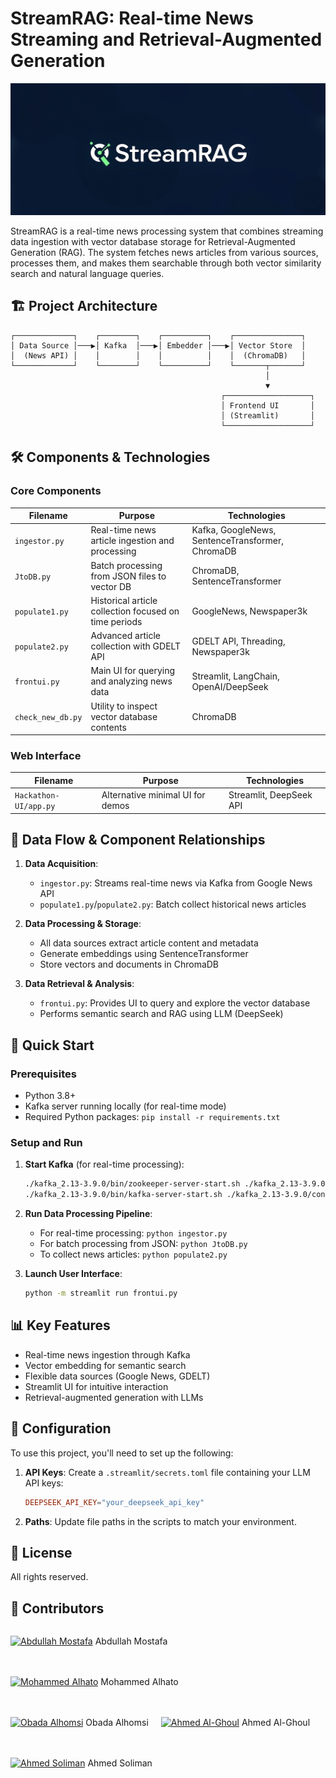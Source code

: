 # StreamRAG: Real-time News Streaming and Retrieval-Augmented Generation

<p align="center">
  <img src="streamrag.png" alt="StreamRAG Logo" width="600">
</p>

StreamRAG is a real-time news processing system that combines streaming data ingestion with vector database storage for Retrieval-Augmented Generation (RAG). The system fetches news articles from various sources, processes them, and makes them searchable through both vector similarity search and natural language queries.

## 🏗️ Project Architecture

```
┌─────────────┐    ┌────────┐    ┌──────────┐    ┌───────────────┐
│ Data Source │───▶│ Kafka  │───▶│ Embedder │───▶│ Vector Store  │
│  (News API) │    │        │    │          │    │  (ChromaDB)   │
└─────────────┘    └────────┘    └──────────┘    └───────┬───────┘
                                                         │
                                                         ▼
                                               ┌───────────────────┐
                                               │ Frontend UI       │
                                               │ (Streamlit)       │
                                               └───────────────────┘
```

## 🛠️ Components & Technologies

### Core Components

| Filename | Purpose | Technologies | 
|----------|---------|--------------|
| `ingestor.py` | Real-time news article ingestion and processing | Kafka, GoogleNews, SentenceTransformer, ChromaDB |
| `JtoDB.py` | Batch processing from JSON files to vector DB | ChromaDB, SentenceTransformer |
| `populate1.py` | Historical article collection focused on time periods | GoogleNews, Newspaper3k |
| `populate2.py` | Advanced article collection with GDELT API | GDELT API, Threading, Newspaper3k |
| `frontui.py` | Main UI for querying and analyzing news data | Streamlit, LangChain, OpenAI/DeepSeek |
| `check_new_db.py` | Utility to inspect vector database contents | ChromaDB |

### Web Interface

| Filename | Purpose | Technologies |
|----------|---------|--------------|
| `Hackathon-UI/app.py` | Alternative minimal UI for demos | Streamlit, DeepSeek API |

## 🔄 Data Flow & Component Relationships

1. **Data Acquisition**:
   - `ingestor.py`: Streams real-time news via Kafka from Google News API
   - `populate1.py`/`populate2.py`: Batch collect historical news articles

2. **Data Processing & Storage**:
   - All data sources extract article content and metadata
   - Generate embeddings using SentenceTransformer
   - Store vectors and documents in ChromaDB

3. **Data Retrieval & Analysis**:
   - `frontui.py`: Provides UI to query and explore the vector database
   - Performs semantic search and RAG using LLM (DeepSeek)

## 🚀 Quick Start

### Prerequisites
- Python 3.8+
- Kafka server running locally (for real-time mode)
- Required Python packages: `pip install -r requirements.txt`

### Setup and Run

1. **Start Kafka** (for real-time processing):
   ```bash
   ./kafka_2.13-3.9.0/bin/zookeeper-server-start.sh ./kafka_2.13-3.9.0/config/zookeeper.properties
   ./kafka_2.13-3.9.0/bin/kafka-server-start.sh ./kafka_2.13-3.9.0/config/server.properties
   ```

2. **Run Data Processing Pipeline**:
   - For real-time processing: `python ingestor.py`
   - For batch processing from JSON: `python JtoDB.py`
   - To collect news articles: `python populate2.py`

3. **Launch User Interface**:
   ```bash
   python -m streamlit run frontui.py
   ```

## 📊 Key Features

- Real-time news ingestion through Kafka
- Vector embedding for semantic search
- Flexible data sources (Google News, GDELT)
- Streamlit UI for intuitive interaction
- Retrieval-augmented generation with LLMs

## 🔐 Configuration

To use this project, you'll need to set up the following:

1. **API Keys**: Create a `.streamlit/secrets.toml` file containing your LLM API keys:
   ```toml
   DEEPSEEK_API_KEY="your_deepseek_api_key"
   ```

2. **Paths**: Update file paths in the scripts to match your environment.

## 📝 License

All rights reserved.

## 👥 Contributors

<div style="display: flex; flex-wrap: wrap; gap: 20px;">
  
[![Abdullah Mostafa](https://img.shields.io/badge/LinkedIn-0077B5?style=for-the-badge&logo=linkedin&logoColor=white)](https://www.linkedin.com/in/abdkm/) Abdullah Mostafa

[![Mohammed Alhato](https://img.shields.io/badge/LinkedIn-0077B5?style=for-the-badge&logo=linkedin&logoColor=white)](https://www.linkedin.com/in/mohammed-a-6a8989209/) Mohammed Alhato

[![Obada Alhomsi](https://img.shields.io/badge/LinkedIn-0077B5?style=for-the-badge&logo=linkedin&logoColor=white)](https://www.linkedin.com/in/obada-alhomsi-26167031a/) Obada Alhomsi

[![Ahmed Al-Ghoul](https://img.shields.io/badge/LinkedIn-0077B5?style=for-the-badge&logo=linkedin&logoColor=white)](https://www.linkedin.com/in/ahmed-al-ghoul/) Ahmed Al-Ghoul

[![Ahmed Soliman](https://img.shields.io/badge/LinkedIn-0077B5?style=for-the-badge&logo=linkedin&logoColor=white)](https://www.linkedin.com/in/as1609200/) Ahmed Soliman

</div>
